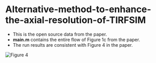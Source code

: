 # Alternative-method-to-enhance-the-axial-resolution-of-TIRFSIM
- This is the open source data from the paper. 
- **main.m** contains the entire flow of Figure 1c from the paper.
- The run results are consistent with Figure 4 in the paper.


![Figure 4](0410561.png)
